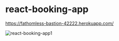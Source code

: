 # react-booking-app

https://fathomless-bastion-42222.herokuapp.com/

![react-booking-app1](https://user-images.githubusercontent.com/101366301/211921518-99a94c22-6bb2-4a99-92b7-08c66115184a.gif)
